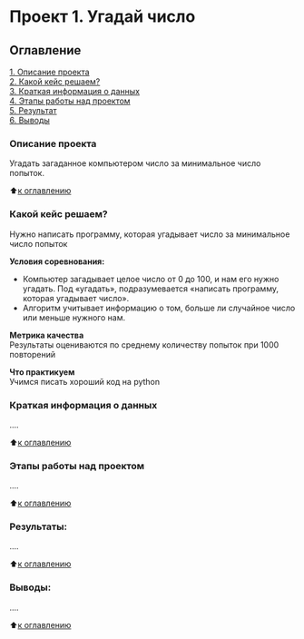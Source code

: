 # Проект 1. Угадай число

## Оглавление
[1. Описание проекта](https://github.com/maxxd93/sf_homework_game/tree/main/Project_1/README.md#Описание-проекта)  
[2. Какой кейс решаем?](https://github.com/maxxd93/sf_homework_game/tree/main/Project_1/README.md#Какой-кейс-решаем)  
[3. Краткая информация о данных](https://github.com/maxxd93/sf_homework_game/tree/main/Project_1/README.md#Краткая-информация-о-данных)  
[4. Этапы работы над проектом](https://github.com/maxxd93/sf_homework_game/tree/main/Project_1/README.md#Этапы-работы-над-проектом)  
[5. Результат](https://github.com/maxxd93/sf_homework_game/tree/main/Project_1/README.md#Результат)    
[6. Выводы](https://github.com/maxxd93/sf_homework_game/tree/main/Project_1/README.md#Выводы) 

### Описание проекта    
Угадать загаданное компьютером число за минимальное число попыток.

:arrow_up:[к оглавлению](https://github.com/maxxd93/sf_homework_game/tree/main/Project_1/README.md#Оглавление)


### Какой кейс решаем?    
Нужно написать программу, которая угадывает число за минимальное число попыток

**Условия соревнования:**  
- Компьютер загадывает целое число от 0 до 100, и нам его нужно угадать. Под «угадать», подразумевается «написать программу, которая угадывает число».
- Алгоритм учитывает информацию о том, больше ли случайное число или меньше нужного нам.

**Метрика качества**     
Результаты оцениваются по среднему количеству попыток при 1000 повторений

**Что практикуем**     
Учимся писать хороший код на python


### Краткая информация о данных
....
  
:arrow_up:[к оглавлению](https://github.com/maxxd93/sf_homework_game/tree/main/Project_1/README.md#Оглавление)


### Этапы работы над проектом  
....

:arrow_up:[к оглавлению](https://github.com/maxxd93/sf_homework_game/tree/main/Project_1/README.md#Оглавление)


### Результаты:  
....

:arrow_up:[к оглавлению](https://github.com/maxxd93/sf_homework_game/tree/main/Project_1/README.md#Оглавление)


### Выводы:  
....

:arrow_up:[к оглавлению](https://github.com/maxxd93/sf_homework_game/tree/main/Project_1/README.md#Оглавление)